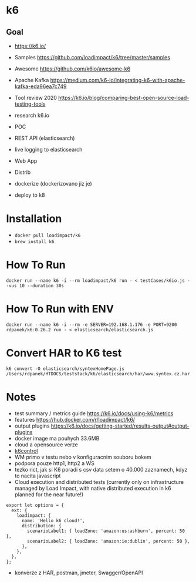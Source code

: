 # k6

## Goal
- https://k6.io/
- Samples https://github.com/loadimpact/k6/tree/master/samples
- Awesome https://github.com/k6io/awesome-k6
- Apache Kafka https://medium.com/k6-io/integrating-k6-with-apache-kafka-eda96ea7c749
- Tool review 2020 https://k6.io/blog/comparing-best-open-source-load-testing-tools

- research k6.io
- POC
-   REST API (elasticsearch)
-   live logging to elasticsearch
-   Web App
-   Distrib 
- dockerize (dockerizovano jiz je)
- deploy to k8


# Installation
- `docker pull loadimpact/k6`
- `brew install k6`

# How To Run
`docker run --name k6 -i --rm loadimpact/k6 run - < testCases/k6io.js --vus 10 --duration 30s`

# How To Run with ENV
`docker run --name k6 -i --rm -e SERVER=192.168.1.176 -e PORT=9200 rdpanek/k6:0.26.2 run - < elasticsearch/elasticsearch.js`

# Convert HAR to K6 test
`k6 convert -O elasticsearch/syntexHomePage.js /Users/rdpanek/HTDOCS/teststack/k6/elasticsearch/har/www.syntex.cz.har`

# Notes


- test summary / metrics guide https://k6.io/docs/using-k6/metrics
- features https://hub.docker.com/r/loadimpact/k6/
- output plugins https://k6.io/docs/getting-started/results-output#output-plugins
- docker image ma pouhych 33.6MB
- cloud a opensource verze
- [k6control](https://k6.io/blog/building-a-ui-for-the-k6-load-testing-tool)
- WM primo v testu nebo v konfiguracnim souboru bokem
- podpora pouze http1, http2 a WS
- tezko rict, jak si K6 poradi s csv data setem o 40.000 zaznamech, kdyz to nacita javascript
- Cloud execution and distributed tests (currently only on infrastructure managed by Load Impact, with native distributed execution in k6 planned for the near future!)
```
export let options = {
  ext: {
    loadimpact: {
      name: 'Hello k6 cloud!',
      distribution: {
        scenarioLabel1: { loadZone: 'amazon:us:ashburn', percent: 50 },
        scenarioLabel2: { loadZone: 'amazon:ie:dublin', percent: 50 },
      },
    },
  },
};
```
- konverze z HAR, postman, jmeter, Swagger/OpenAPI